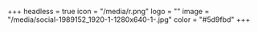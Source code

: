 +++
headless = true
icon = "/media/r.png"
logo = ""
image = "/media/social-1989152_1920-1-1280x640-1-.jpg"
color = "#5d9fbd"
+++

